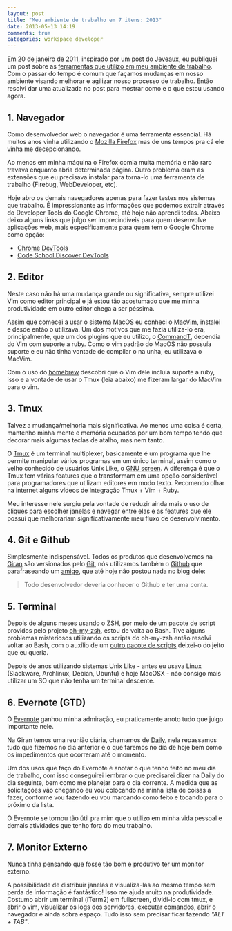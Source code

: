 ```yaml
---
layout: post
title: "Meu ambiente de trabalho em 7 itens: 2013"
date: 2013-05-13 14:19
comments: true
categories: workspace developer
---
```


Em 20 de janeiro de 2011, inspirado por um [post](http://jeveaux.com/2011/meu-ambiente-de-trabalho-em-7-itens/) do [Jeveaux](http://jeveaux.com/), eu publiquei um post sobre as [ferramentas que utilizo em meu ambiente de trabalho](/blog/2011/01/20/meu-ambiente-de-trabalho-em-7-itens/). Com o passar do tempo é comum que façamos mudanças em nosso ambiente visando melhorar e agilizar nosso processo de trabalho. Então resolvi dar uma atualizada no post para mostrar como e o que estou usando agora.

## 1. Navegador

Como desenvolvedor web o navegador é uma ferramenta essencial. Há muitos anos vinha utilizando o [Mozilla Firefox](http://www.mozilla.org/en-US/firefox/new/) mas de uns tempos pra cá ele vinha me decepcionando.

Ao menos em minha máquina o Firefox comia muita memória e não raro travava enquanto abria determinada página. Outro problema eram as extensões que eu precisava instalar para torna-lo uma ferramenta de trabalho (Firebug, WebDeveloper, etc).

Hoje abro os demais navegadores apenas para fazer testes nos sistemas que trabalho. É impressionante as informações que podemos extrair através do Developer Tools do Google Chrome, até hoje não aprendi todas. Abaixo deixo alguns links que julgo ser imprecindíveis para quem desenvolve aplicações web, mais específicamente para quem tem o Google Chrome como opção:

* [Chrome DevTools](https://developers.google.com/chrome-developer-tools/)
* [Code School Discover DevTools](http://discover-devtools.codeschool.com/)

## 2. Editor

Neste caso não há uma mudança grande ou significativa, sempre utilizei Vim como editor principal e já estou tão acostumado que me minha produtividade em outro editor chega a ser péssima.

Assim que comecei a usar o sistema MacOS eu conheci o [MacVim](https://github.com/b4winckler/macvim), instalei e desde então o utilizava. Um dos motivos que me fazia utiliza-lo era, principalmente, que um dos plugins que eu utilizo, o [CommandT](https://wincent.com/products/command-t), dependia do Vim com suporte a ruby. Como o vim padrão do MacOS não possuía suporte e eu não tinha vontade de compilar o na unha, eu utilizava o MacVim.

Com o uso do [homebrew](http://mxcl.github.io/homebrew/) descobri que o Vim dele incluía suporte a ruby, isso e a vontade de usar o Tmux (leia abaixo) me fizeram largar do MacVim  para o vim.

## 3. Tmux

Talvez a mudança/melhoria mais significativa. Ao menos uma coisa é certa, mantenho minha mente e memória ocupados por um bom tempo tendo que decorar mais algumas teclas de atalho, mas nem tanto.

O [Tmux](http://tmux.sourceforge.net/) é um terminal multiplexer, basicamente é um programa que lhe permite manipular vários programas em um único terminal, assim como o velho conhecido de usuários Unix Like, o [GNU screen](http://www.gnu.org/software/screen/). A diferença é que o Tmux tem várias features que o transformam em uma opção considerável para programadores que utilizam editores em modo texto. Recomendo olhar na internet alguns vídeos de integração Tmux + Vim + Ruby.

Meu interesse nele surgiu pela vontade de reduzir ainda mais o uso de cliques para escolher janelas e navegar entre elas e as features que ele possui que melhorariam significativamente meu fluxo de desenvolvimento.

## 4. Git e Github

Simplesmente indispensável. Todos os produtos que desenvolvemos na [Giran](http://www.giran.com.br/) são versionados pelo [Git](http://git-scm.com/book), nós utilizamos também o [Github](http://www.github.com) que parafraseando um [amigo](https://twitter.com/rodolfospalenza), que até hoje não postou nada no blog dele:

> Todo desenvolvedor deveria conhecer o Github e ter uma conta.

## 5. Terminal

Depois de alguns meses usando o ZSH, por meio de um pacote de script providos pelo projeto [oh-my-zsh](https://github.com/robbyrussell/oh-my-zsh), estou de volta ao Bash. Tive alguns problemas misteriosos utilizando os scripts do oh-my-zsh então resolvi voltar ao Bash, com o auxílio de um [outro pacote de scripts](https://github.com/revans/bash-it) deixei-o do jeito que eu queria.

Depois de anos utilizando sistemas Unix Like - antes eu usava Linux (Slackware, Archlinux, Debian, Ubuntu) e hoje MacOSX - não consigo mais utilizar um SO que não tenha um terminal descente.

## 6. Evernote (GTD)

O [Evernote](http://evernote.com) ganhou minha admiração, eu praticamente anoto tudo que julgo importante nele.

Na Giran temos uma reunião diária, chamamos de [Daily](http://improveit.com.br/scrum/daily_scrum), nela repassamos tudo que fizemos no dia anterior e o que faremos no dia de hoje bem como os impedimentos que ocorreram até o momento.

Um dos usos que faço do Evernote é anotar o que tenho feito no meu dia de trabalho, com isso conseguirei lembrar o que precisarei dizer na Daily do dia seguinte, bem como me planejar para o dia corrente. A medida que as solicitações vão chegando eu vou colocando na minha lista de coisas a fazer, conforme vou fazendo eu vou marcando como feito e tocando para o próximo da lista.

O Evernote se tornou tão útil pra mim que o utilizo em minha vida pessoal e demais atividades que tenho fora do meu trabalho.

## 7. Monitor Externo

Nunca tinha pensando que fosse tão bom e produtivo ter um monitor externo.

A possibilidade de distribuir janelas e visualiza-las ao mesmo tempo sem perda de informação é fantástico! Isso me ajuda muito na produtividade. Costumo abrir um terminal (iTerm2) em fullscreen, dividi-lo com tmux, e abrir o vim, visualizar os logs dos servidores, executar comandos, abrir o navegador e ainda sobra espaço. Tudo isso sem precisar ficar fazendo _"ALT + TAB"_.

